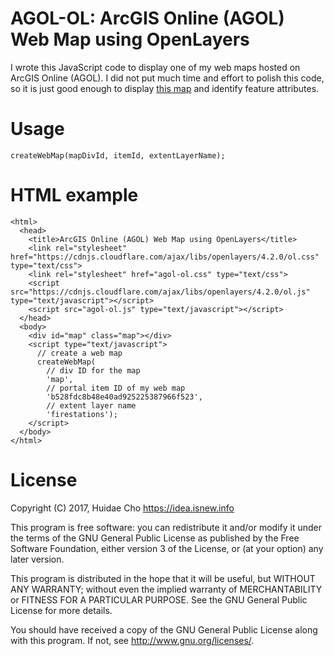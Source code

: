 # AGOL-OL: ArcGIS Online (AGOL) Web Map using OpenLayers

I wrote this JavaScript code to display one of my web maps hosted on ArcGIS
Online (AGOL). I did not put much time and effort to polish this code, so it is
just good enough to display [this map](http://www.arcgis.com/home/item.html?id=b528fdc8b48e40ad925225387966f523)
and identify feature attributes.

# Usage

```
createWebMap(mapDivId, itemId, extentLayerName);
```

# HTML example

```
<html>
  <head>
    <title>ArcGIS Online (AGOL) Web Map using OpenLayers</title>
    <link rel="stylesheet" href="https://cdnjs.cloudflare.com/ajax/libs/openlayers/4.2.0/ol.css" type="text/css">
    <link rel="stylesheet" href="agol-ol.css" type="text/css">
    <script src="https://cdnjs.cloudflare.com/ajax/libs/openlayers/4.2.0/ol.js" type="text/javascript"></script>
    <script src="agol-ol.js" type="text/javascript"></script>
  </head>
  <body>
    <div id="map" class="map"></div>
    <script type="text/javascript">
      // create a web map
      createWebMap(
        // div ID for the map
        'map',
        // portal item ID of my web map
        'b528fdc8b48e40ad925225387966f523',
        // extent layer name
        'firestations');
    </script>
  </body>
</html>
```

# License

Copyright (C) 2017, Huidae Cho <https://idea.isnew.info>

This program is free software: you can redistribute it and/or modify it
under the terms of the GNU General Public License as published by the Free
Software Foundation, either version 3 of the License, or (at your option)
any later version.

This program is distributed in the hope that it will be useful, but WITHOUT
ANY WARRANTY; without even the implied warranty of MERCHANTABILITY or
FITNESS FOR A PARTICULAR PURPOSE. See the GNU General Public License for
more details.

You should have received a copy of the GNU General Public License along with
this program. If not, see <http://www.gnu.org/licenses/>.
